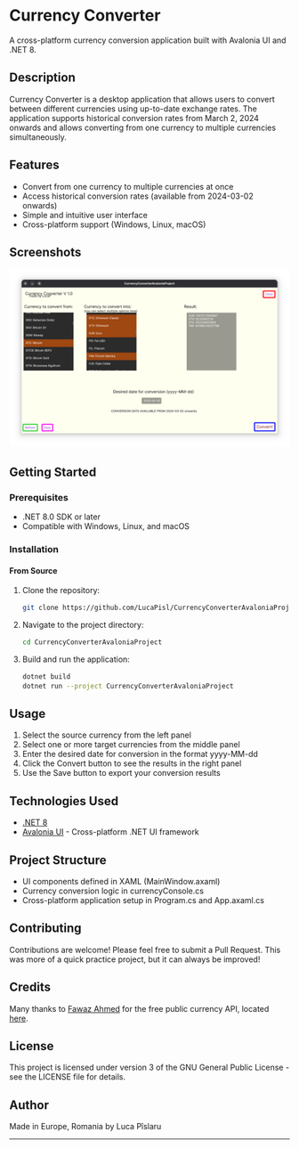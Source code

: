 # Currency Converter

A cross-platform currency conversion application built with Avalonia UI and .NET 8.

## Description

Currency Converter is a desktop application that allows users to convert between different currencies using up-to-date exchange rates. The application supports historical conversion rates from March 2, 2024 onwards and allows converting from one currency to multiple currencies simultaneously.

## Features

- Convert from one currency to multiple currencies at once
- Access historical conversion rates (available from 2024-03-02 onwards)
- Simple and intuitive user interface
- Cross-platform support (Windows, Linux, macOS)

## Screenshots

![Screenshot1](https://github.com/LucaPisl/CurrencyConverterAvalonia/blob/master/CurrencyConverterAvaloniaProject/Screenshots/CurrencyConverterSS1.png?raw=true)

## Getting Started

### Prerequisites

- .NET 8.0 SDK or later
- Compatible with Windows, Linux, and macOS

### Installation

#### From Source

1. Clone the repository:
   ```bash
   git clone https://github.com/LucaPisl/CurrencyConverterAvaloniaProject.git
   ```

2. Navigate to the project directory:
   ```bash
   cd CurrencyConverterAvaloniaProject
   ```

3. Build and run the application:
   ```bash
   dotnet build
   dotnet run --project CurrencyConverterAvaloniaProject
   ```

## Usage

1. Select the source currency from the left panel
2. Select one or more target currencies from the middle panel
3. Enter the desired date for conversion in the format yyyy-MM-dd
4. Click the Convert button to see the results in the right panel
5. Use the Save button to export your conversion results

## Technologies Used

- [.NET 8](https://dotnet.microsoft.com/en-us/)
- [Avalonia UI](https://avaloniaui.net/) - Cross-platform .NET UI framework

## Project Structure

- UI components defined in XAML (MainWindow.axaml)
- Currency conversion logic in currencyConsole.cs
- Cross-platform application setup in Program.cs and App.axaml.cs

## Contributing

Contributions are welcome! Please feel free to submit a Pull Request. This was more of a quick practice project, but it can always be improved!

## Credits

Many thanks to [Fawaz Ahmed](https://github.com/fawazahmed0) for the free public currency API, located [here](https://github.com/fawazahmed0/currency-api).

## License

This project is licensed under version 3 of the GNU General Public License - see the LICENSE file for details.

## Author

Made in Europe, Romania by Luca Pîslaru

---

